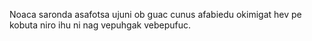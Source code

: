 Noaca saronda asafotsa ujuni ob guac cunus afabiedu okimigat hev pe kobuta niro ihu ni nag vepuhgak vebepufuc.